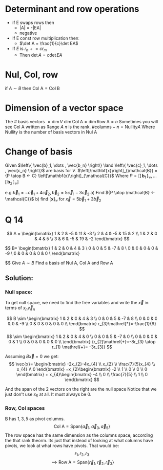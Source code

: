 # Determinant and row operations
- if E swaps rows then
	- |A| = -|EA|
	- negative
- If E const row multiplication then:
	- $\det A = \frac{1}{c}\det EA$
- If $E$ is $r_{n}\mathrel{+}=cr_{m}$
	- Then $\det A = c\det EA$

# Nul, Col, row
if $A \sim B$ then $\text{Col A} = \text{Col B}$

# Dimension of a vector space
The # basis vectors $= \dim V$
$\dim \text{Col A} = \dim \text{Row A} = n$
 Sometimes you will see $\text{Col A}$ written as $\text{Range } A$
$n$ is the rank.
$\#\text{columns} -n =\text{Nullity} A$
Where $\text{Nullity}$ is the number of basis vectors in $\text{Nul A}$

# Change of basis
Given $\left\{ \vec{b}_1, \dots , \vec{b_n} \right\} \land \left\{ \vec{c}_1, \dots , \vec{c_n} \right\}$ are basis for $V$.
$\left[\mathbf{x}\right]_{\mathcal{B}} ={P \atop B <- C} \left[\mathbf{x}\right]_{\mathcal{C}}$
Where $P = \left[ \left[\,\mathbf{b}_1\,\right]_{\mathcal{C}},\dots \left[\,\mathbf{b}_2\,\right]_{\mathcal{C}} \right]$

 
e.g
$\vec{b}_{1} = -\vec{c}_{1}+4\vec{c}_{2}, \vec{b}_{2} = 5\vec{c}_{1}-3\vec{c}_{2}$
a) Find ${P \atop \mathcal{B} <- \mathcal{C}}$ 
b) find $\left[\mathbf{x}\right]_{\mathcal{C}}$ for $\vec{x} = 5\vec{b}_{1} + 3\vec{b}_{2}$

# Q 14
$$
A = \begin{bmatrix}
1 & 2 & -5 & 11 & -3 \\
2 & 4 & -5 & 15 & 2  \\
 1 & 2 & 0 & 4 & 5 \\
3 & 6 & -5 & 19 & -2
\end{bmatrix}
$$

$$
B=
\begin{bmatrix}
1 & 2 & 0 & 4 & 3 \\
0 & 0 & 5 & -7 & 8 \\
0 & 0 & 0 & 0 & -9 \\
0 & 0 & 0 & 0 & 0  \\
\end{bmatrix}

$$
Give $A \sim B$
Find a basis of $\text{Nul A}$,  $\text{Col A}$ and $\text{Row A}$


## Solution:
### Null space:
To get null space, we need to find the free variables and write the $\vec{x}$ in terms of $x_{n}\vec{v}_{n}$

$$
B \sim \begin{bmatrix}
1 & 2 & 0 & 4 & 3 \\
0 & 0 & 5 & -7 & 8 \\
0 & 0 & 0 & 0 & -9 \\
0 & 0 & 0 & 0 & 0  \\
\end{bmatrix}
r_{3}\mathrel{*}=-\frac{1}{9}
$$
$$
 \sim \begin{bmatrix}
1 & 2 & 0 & 4 & 0 \\
0 & 0 & 5 & -7 & 0 \\
0 & 0 & 0 & 0 & 1 \\
0 & 0 & 0 & 0 & 0  \\
\end{bmatrix}
{r_{2}\mathrel{+}=-8r_{3} \atop r_{1} \mathrel{+}= -3r_{3}}
$$


Assuming $B\vec{x} = 0$ we get:
$$
\vec{x}= \begin{bmatrix}
-2x_{2}-4x_{4} \\ 
x_{2} \\
\frac{7}{5}x_{4} \\
x_{4} \\
0
\end{bmatrix}
=x_{2}\begin{bmatrix}
-2 \\
1 \\
0 \\
0 \\
0
\end{bmatrix} + x_{4}\begin{bmatrix}
-4 \\
0 \\
\frac{7}{5} \\
1 \\
0
\end{bmatrix}
$$

And the span of the 2 vectors on the right are the null space
Notice that we just don't use $x_{5}$ at all. It must always be 0.

### Row, Col spaces
B has $1, 3, 5$ as pivot columns.
$$
\text{Col A} = \text{Span}\left\{
\vec{a}_{1},\vec{a}_{3},\vec{a}_{5}
\right\}
$$
The row space has the same dimension as the columns space, according the that rank theorm. Its just that instead of looking at what columns have pivots, we look at what rows have pivots. That would be:
$$
r_{1},r_{2},r_{3}
$$
$$
\implies \text{Row A} = \text{Span}\left\{
\vec{r}_{1},\vec{r}_{2},\vec{r}_{3}
\right\}
$$


